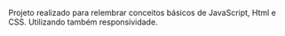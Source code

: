 Projeto realizado para relembrar conceitos básicos de JavaScript, Html e CSS. 
Utilizando também responsividade. 
